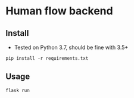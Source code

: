 # Human flow backend

## Install
* Tested on Python 3.7, should be fine with 3.5+

```
pip install -r requirements.txt
```

## Usage
```
flask run
```
